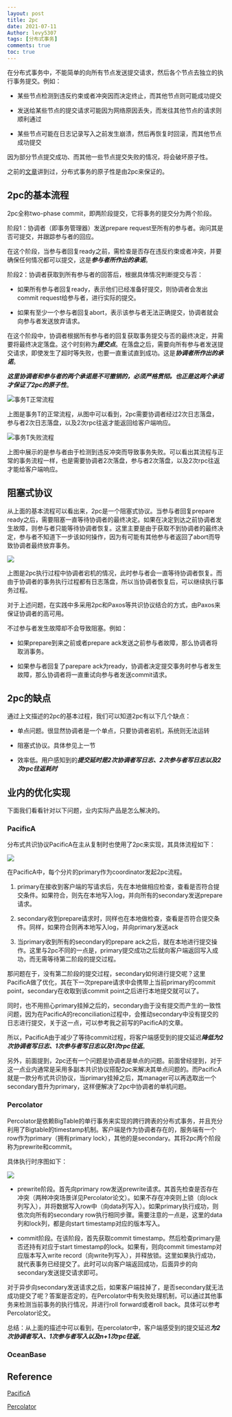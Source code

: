```yaml
---
layout: post
title: 2pc
date: 2021-07-11
Author: levy5307
tags: [分布式事务]
comments: true
toc: true
---
```


在分布式事务中，不能简单的向所有节点发送提交请求，然后各个节点去独立的执行事务提交。例如：

- 某些节点检测到违反约束或者冲突因而决定终止，而其他节点则可能成功提交

- 发送给某些节点的提交请求可能因为网络原因丢失，而发往其他节点的请求则顺利通过

- 某些节点可能在日志记录写入之前发生崩溃，然后再恢复时回滚，而其他节点成功提交

因为部分节点提交成功、而其他一些节点提交失败的情况，将会破坏原子性。

之前的[文章](https://levy5307.github.io/blog/distributed-transaction/)讲到过，分布式事务的原子性是由2pc来保证的。

## 2pc的基本流程

2pc全称two-phase commit，即两阶段提交，它将事务的提交分为两个阶段。

阶段1：协调者（即事务管理器）发送prepare request至所有的参与者。询问其是否可提交，并跟踪参与者的回应。

在这个阶段，当参与者回复ready之前，需检查是否存在违反约束或者冲突，并要确保任何情况都可以提交，这是***参与者所作出的承诺***。

阶段2：协调者获取到所有参与者的回答后，根据具体情况判断提交与否：

- 如果所有参与者回复ready，表示他们已经准备好提交，则协调者会发出commit request给参与者，进行实际的提交。

- 如果有至少一个参与者回复abort，表示该参与者无法正确提交，协调者就会向参与者发送放弃请求。

在这个阶段中，协调者根据所有参与者的回复获取事务提交与否的最终决定，并需要将最终决定落盘。这个时刻称为***提交点***。在落盘之后，需要向所有参与者发送提交请求，即使发生了超时等失败，也要一直重试直到成功。这是***协调者所作出的承诺***。

***这里协调者和参与者的两个承诺是不可撤销的，必须严格贯彻。也正是这两个承诺才保证了2pc的原子性***。

![事务T正常流程](../images/2pc-normal.png)

上图是事务T的正常流程，从图中可以看到，2pc需要协调者经过2次日志落盘，参与者2次日志落盘，以及2次rpc往返才能返回给客户端响应。

![事务T失败流程](../images/2pc-abnormal.png)

上图中展示的是参与者由于检测到违反冲突而导致事务失败。可以看出其流程与正常的事务流程一样，也是需要协调者2次落盘，参与者2次落盘，以及2次rpc往返才能给客户端响应。

## 阻塞式协议

从上面的基本流程可以看出来，2pc是一个阻塞式协议。当参与者回复prepare ready之后，需要阻塞一直等待协调者的最终决定。如果在决定到达之前协调者发生故障，则参与者只能等待协调者恢复。这里主要是由于获取不到协调者的最终决定，参与者不知道下一步该如何操作，因为有可能有其他参与者返回了abort而导致协调者最终放弃事务。

![](../images/2pc-coordinator-crash.png)

上图是2pc执行过程中协调者宕机的情况，此时参与者会一直等待协调者恢复。而由于协调者的事务执行过程都有日志落盘，所以当协调者恢复后，可以继续执行事务过程。

对于上述问题，在实践中多采用2pc和Paxos等共识协议结合的方式，由Paxos来保证协调者的高可用。

不过参与者发生故障却不会导致阻塞。例如：

- 如果prepare到来之前或者prepare ack发送之前参与者故障，那么协调者将取消事务。

- 如果参与者回复了parepare ack为ready，协调者决定提交事务时参与者发生故障，那么协调者将一直重试向参与者发送commit请求。

## 2pc的缺点

通过上文描述的2pc的基本过程，我们可以知道2pc有以下几个缺点：

- 单点问题。很显然协调者是一个单点，只要协调者宕机，系统则无法运转

- 阻塞式协议。具体参见上一节

- 效率低。用户感知到的***提交延时是2次协调者写日志、2次参与者写日志以及2次rpc往返耗时***

## 业内的优化实现

下面我们看看针对以下问题，业内实际产品是怎么解决的。

### PacificA

分布式共识协议PacificA在主从复制时也使用了2pc来实现，其具体流程如下：

![](../images/2pc-in-PacificA.png)

在PacificA中，每个分片的primary作为coordinator发起2pc流程。

1. primary在接收到客户端的写请求后，先在本地做相应检查，查看是否符合提交条件。如果符合，则先在本地写入log，并向所有的secondary发送prepare请求。

2. secondary收到prepare请求时，同样也在本地做检查，查看是否符合提交条件。同样，如果符合则再本地写入log，并向primary发送ack

3. 当primary收到所有的secondary的prepare ack之后，就在本地进行提交操作。这里与2pc不同的一点是，primary提交成功之后就向客户端返回写入成功，而无需等待第二阶段的提交过程。

那问题在于，没有第二阶段的提交过程，secondary如何进行提交呢？这里PacificA做了优化，其在下一次prepare请求中会携带上当前primary的commit point，secondary在收取到该commit point之后进行本地提交就可以了。

同时，也不用担心primary挂掉之后的，secondary由于没有提交而产生的一致性问题，因为在PacificA的reconciliation过程中，会推动secondary中没有提交的日志进行提交，关于这一点，可以参考我之前写的PacificA的文章。

所以，PacificA由于减少了等待commit过程，将客户端感受到的提交延迟***降低为2次协调者写日志、1次参与者写日志以及1次rpc往返***。

另外，前面提到，2pc还有一个问题是协调者是单点的问题。前面曾经提到，对于这一点业内通常是采用多副本共识协议搭配2pc来解决其单点问题的。而PacificA就是一款分布式共识协议，当primary挂掉之后，其manager可以再选取出一个secondary晋升为primary，这样便解决了2pc中协调者的单机问题。

### Percolator

Percolator是依赖BigTable的单行事务来实现的跨行跨表的分布式事务，并且充分利用了Bigtable的timestamp机制。客户端是作为协调者存在的，服务端有一个row作为primary（拥有primary lock），其他的是secondary。其将2pc两个阶段称为prewrite和commit。

具体执行时序图如下：

![](../images/2pc-in-Percolator.png)

- prewrite阶段。首先向primary row发送prewrite请求。其首先检查是否存在冲突（两种冲突场景详见Percolator论文）。如果不存在冲突则上锁（向lock列写入），并将数据写入row中（向data列写入）。如果primary执行成功，则依次向所有的secondary row执行相同步骤。需要注意的一点是，这里的data列和lock列，都是向start timestamp对应的版本写入。

- commit阶段。在该阶段，首先获取commit timestamp。然后检查primary是否还持有对应于start timestamp的lock。如果有，则向commit timestamp对应版本写入write record（向write列写入），并释放锁。这里如果执行成功，就代表事务已经提交了。此时可以向客户端返回成功，后面异步的向secondary发送提交请求即可。

对于异步向secondary发送请求之后，如果客户端挂掉了，是否secondary就无法成功提交了呢？答案是否定的，在Percolator中有失败处理机制，可以通过其他事务来检测当前事务的执行情况，并进行roll forward或者roll back。具体可以参考Percolator论文。

总结：从上面的描述中可以看到，在percolator中，客户端感受到的提交延迟***为2次协调者写入、1次参与者写入以及n+1次rpc往返***。

### OceanBase

## Reference

[PacificA](https://levy5307.github.io/blog/PacificA/)

[Percolator](https://levy5307.github.io/blog/percolator/)

